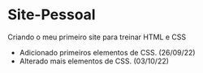 # Site-Pessoal
Criando o meu primeiro site para treinar HTML e CSS
- Adicionado primeiros elementos de CSS. (26/09/22)
- Alterado mais elementos de CSS. (03/10/22)